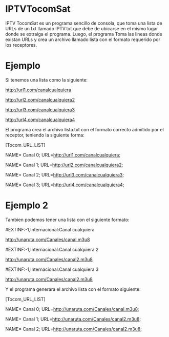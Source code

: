 # IPTVTocomSat
IPTV TocomSat es un programa sencillo de consola, que toma una lista de URLs de un txt llamado IPTV.txt
que debe de ubicarse en el mismo lugar donde se extraiga el programa.
Luego, el programa Toma las lineas donde existan URLs y crea un archivo llamado lista con el formato requerido por los receptores.

# Ejemplo

Si tenemos una lista como la siguiente:

http://url1.com/canalcualquiera

http://url2.com/canalcualquiera2

http://url3.com/canalcualquiera3

http://url4.com/canalcualquiera4

El programa crea el archivo lista.txt con el formato correcto admitido por el receptor, teniendo
la siguiente forma:

[Tocom_URL_LIST]

NAME= Canal 0; URL=http://url1.com/canalcualquiera;

NAME= Canal 1; URL=http://url2.com/canalcualquiera2;

NAME= Canal 2; URL=http://url3.com/canalcualquiera3;

NAME= Canal 3; URL=http://url4.com/canalcualquiera4;

# Ejemplo 2

Tambien podemos tener una lista con el siguiente formato:

#EXTINF:-1,Internacional:Canal cualquiera

http://unaruta.com/Canales/canal.m3u8

#EXTINF:-1,Internacional:Canal cualquiera 2

http://unaruta.com/Canales/canal2.m3u8

#EXTINF:-1,Internacional:Canal cualquiera 3

http://unaruta.com/Canales/canal2.m3u8

Y el programa generara el archivo lista con el formato siguiente:

[Tocom_URL_LIST]

NAME= Canal 0; URL=http://unaruta.com/Canales/canal.m3u8;

NAME= Canal 1; URL=http://unaruta.com/Canales/canal2.m3u8;

NAME= Canal 2; URL=http://unaruta.com/Canales/canal2.m3u8;

